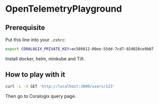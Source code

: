 # OpenTelemetryPlayground

## Prerequisite
Put this line into your `.zshrc`:
```bash
export CORALOGIX_PRIVATE_KEY=ec589812-00ee-55dd-7cd7-92d028ce9b07
```

Install docker, helm, minkube and Tilt.

## How to play with it
```bash
curl -L -X GET 'http://localhost:3000/users/123'
```
Then go to Coralogix query page.